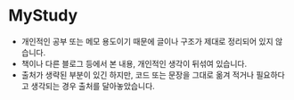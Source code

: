 # MyStudy

- 개인적인 공부 또는 메모 용도이기 때문에 글이나 구조가 제대로 정리되어 있지 않습니다. 
- 책이나 다른 블로그 등에서 본 내용, 개인적인 생각이 뒤섞여 있습니다.
- 출처가 생략된 부분이 있긴 하지만, 코드 또는 문장을 그대로 옮겨 적거나 필요하다고 생각되는 경우 출처를 달아놓았습니다. 
